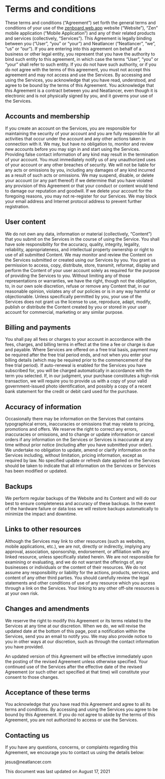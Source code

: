 <h1>Terms and conditions</h1>
<p>These terms and conditions (“Agreement”) set forth the general terms and conditions of your use of the <a target="_blank" rel="nofollow" href="https://zenboard.web.app">zenboard.web.app</a> website (“Website”), “Zen” mobile application (“Mobile Application”) and any of their related products and services (collectively, “Services”). This Agreement is legally binding between you (“User”, “you” or “your”) and Neatlancer (“Neatlancer”, “we”, “us” or “our”). If you are entering into this agreement on behalf of a business or other legal entity, you represent that you have the authority to bind such entity to this agreement, in which case the terms “User”, “you” or “your” shall refer to such entity. If you do not have such authority, or if you do not agree with the terms of this agreement, you must not accept this agreement and may not access and use the Services. By accessing and using the Services, you acknowledge that you have read, understood, and agree to be bound by the terms of this Agreement. You acknowledge that this Agreement is a contract between you and Neatlancer, even though it is electronic and is not physically signed by you, and it governs your use of the Services.</p>
<h2>Accounts and membership</h2>
<p>If you create an account on the Services, you are responsible for maintaining the security of your account and you are fully responsible for all activities that occur under the account and any other actions taken in connection with it. We may, but have no obligation to, monitor and review new accounts before you may sign in and start using the Services. Providing false contact information of any kind may result in the termination of your account. You must immediately notify us of any unauthorized uses of your account or any other breaches of security. We will not be liable for any acts or omissions by you, including any damages of any kind incurred as a result of such acts or omissions. We may suspend, disable, or delete your account (or any part thereof) if we determine that you have violated any provision of this Agreement or that your conduct or content would tend to damage our reputation and goodwill. If we delete your account for the foregoing reasons, you may not re-register for our Services. We may block your email address and Internet protocol address to prevent further registration.</p>
<h2>User content</h2>
<p>We do not own any data, information or material (collectively, “Content”) that you submit on the Services in the course of using the Service. You shall have sole responsibility for the accuracy, quality, integrity, legality, reliability, appropriateness, and intellectual property ownership or right to use of all submitted Content. We may monitor and review the Content on the Services submitted or created using our Services by you. You grant us permission to access, copy, distribute, store, transmit, reformat, display and perform the Content of your user account solely as required for the purpose of providing the Services to you. Without limiting any of those representations or warranties, we have the right, though not the obligation, to, in our own sole discretion, refuse or remove any Content that, in our reasonable opinion, violates any of our policies or is in any way harmful or objectionable. Unless specifically permitted by you, your use of the Services does not grant us the license to use, reproduce, adapt, modify, publish or distribute the Content created by you or stored in your user account for commercial, marketing or any similar purpose.</p>
<h2>Billing and payments</h2>
<p>You shall pay all fees or charges to your account in accordance with the fees, charges, and billing terms in effect at the time a fee or charge is due and payable. Where Services are offered on a free trial basis, payment may be required after the free trial period ends, and not when you enter your billing details (which may be required prior to the commencement of the free trial period). If auto-renewal is enabled for the Services you have subscribed for, you will be charged automatically in accordance with the term you selected. If, in our judgment, your purchase constitutes a high-risk transaction, we will require you to provide us with a copy of your valid government-issued photo identification, and possibly a copy of a recent bank statement for the credit or debit card used for the purchase.</p>
<h2>Accuracy of information</h2>
<p>Occasionally there may be information on the Services that contains typographical errors, inaccuracies or omissions that may relate to pricing, promotions and offers. We reserve the right to correct any errors, inaccuracies or omissions, and to change or update information or cancel orders if any information on the Services or Services is inaccurate at any time without prior notice (including after you have submitted your order). We undertake no obligation to update, amend or clarify information on the Services including, without limitation, pricing information, except as required by law. No specified update or refresh date applied on the Services should be taken to indicate that all information on the Services or Services has been modified or updated.</p>
<h2>Backups</h2>
<p>We perform regular backups of the Website and its Content and will do our best to ensure completeness and accuracy of these backups. In the event of the hardware failure or data loss we will restore backups automatically to minimize the impact and downtime.</p>
<h2>Links to other resources</h2>
<p>Although the Services may link to other resources (such as websites, mobile applications, etc.), we are not, directly or indirectly, implying any approval, association, sponsorship, endorsement, or affiliation with any linked resource, unless specifically stated herein. We are not responsible for examining or evaluating, and we do not warrant the offerings of, any businesses or individuals or the content of their resources. We do not assume any responsibility or liability for the actions, products, services, and content of any other third parties. You should carefully review the legal statements and other conditions of use of any resource which you access through a link on the Services. Your linking to any other off-site resources is at your own risk.</p>
<h2>Changes and amendments</h2>
<p>We reserve the right to modify this Agreement or its terms related to the Services at any time at our discretion. When we do, we will revise the updated date at the bottom of this page, post a notification within the Services, send you an email to notify you. We may also provide notice to you in other ways at our discretion, such as through the contact information you have provided.</p>
<p>An updated version of this Agreement will be effective immediately upon the posting of the revised Agreement unless otherwise specified. Your continued use of the Services after the effective date of the revised Agreement (or such other act specified at that time) will constitute your consent to those changes.</p>
<h2>Acceptance of these terms</h2>
<p>You acknowledge that you have read this Agreement and agree to all its terms and conditions. By accessing and using the Services you agree to be bound by this Agreement. If you do not agree to abide by the terms of this Agreement, you are not authorized to access or use the Services.</p>
<h2>Contacting us</h2>
<p>If you have any questions, concerns, or complaints regarding this Agreement, we encourage you to contact us using the details below:</p>
<p>&#106;&#101;sus&#64;&#110;&#101;a&#116;l&#97;&#110;&#99;er&#46;co&#109;</p>
<p>This document was last updated on August 17, 2021</p>